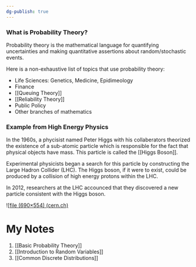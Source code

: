 ```yaml
---
dg-publish: true
---
```

### What is Probability Theory?

Probability theory is the mathematical language for quantifying uncertainties and making quantitative assertions about random/stochastic events.

Here is a non-exhaustive list of topics that use probability theory:
- Life Sciences: Genetics, Medicine, Epidimeology
- Finance
- [[Queuing Theory]]
- [[Reliability Theory]]
- Public Policy
- Other branches of mathematics

### Example from High Energy Physics

In the 1960s, a phycisist named Peter Higgs with his collaberators theorized the existence of a sub-atomic particle which is responsible for the fact that physical objects have mass. This particle is called the [[Higgs Boson]]. 

Experimental physicists began a search for this particle by constructing the Large Hadron Collider (LHC). The Higgs boson, if it were to exist, could be produced by a collision of high energy protons within the LHC.

In 2012, researchers at the LHC accounced that they discovered a new particle consistent with the Higgs boson.

![[file (690×554) (cern.ch)](https://cds.cern.ch/images/ATLAS-PHOTO-2018-020-3/file?size=large)
# My Notes

1. [[Basic Probability Theory]]
2. [[Introduction to Random Variables]]
3. [[Common Discrete Distributions]]
